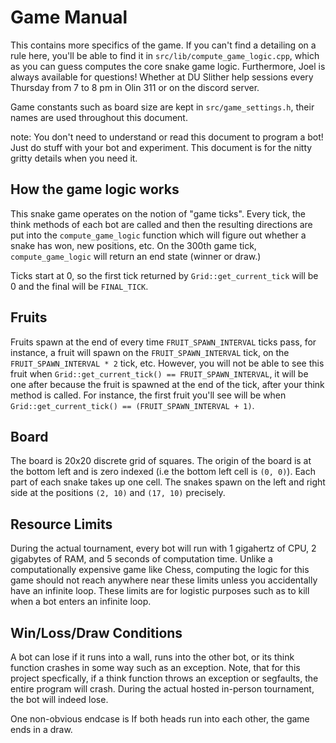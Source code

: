 # Game Manual

This contains more specifics of the game. If you can't find a detailing on a
rule here, you'll be able to find it in `src/lib/compute_game_logic.cpp`, which
as you can guess computes the core snake game logic. Furthermore, Joel is
always available for questions! Whether at DU Slither help sessions every
Thursday from 7 to 8 pm in Olin 311 or on the discord server.

Game constants such as board size are kept in `src/game_settings.h`, their names are used throughout this document.

note: You don't need to understand or read this document to program a bot! Just
do stuff with your bot and experiment. This document is for the nitty gritty
details when you need it.

## How the game logic works

This snake game operates on the notion of "game ticks". Every tick, the think
methods of each bot are called and then the resulting directions are put into
the `compute_game_logic` function which will figure out whether a snake has
won, new positions, etc. On the 300th game tick, `compute_game_logic` will return an end state (winner or draw.)

Ticks start at 0, so the first tick returned by `Grid::get_current_tick` will be 0 and the final will be `FINAL_TICK`.

## Fruits

Fruits spawn at the end of every time `FRUIT_SPAWN_INTERVAL` ticks pass, for
instance, a fruit will spawn on the `FRUIT_SPAWN_INTERVAL` tick, on the
`FRUIT_SPAWN_INTERVAL * 2` tick, etc. However, you will not be able to see this
fruit when `Grid::get_current_tick() == FRUIT_SPAWN_INTERVAL`, it will be one
after because the fruit is spawned at the end of the tick, after your think
method is called. For instance, the first fruit you'll see will be when
`Grid::get_current_tick() == (FRUIT_SPAWN_INTERVAL + 1)`. 

## Board

The board is 20x20 discrete grid of squares. The origin of the board is at the
bottom left and is zero indexed (i.e the bottom left cell is `(0, 0)`). Each
part of each snake takes up one cell. The snakes spawn on the left and right
side at the positions `(2, 10)` and `(17, 10)` precisely.

## Resource Limits

During the actual tournament, every bot will run with 1 gigahertz of CPU, 2
gigabytes of RAM, and 5 seconds of computation time. Unlike a computationally
expensive game like Chess, computing the logic for this game should not reach
anywhere near these limits unless you accidentally have an infinite loop. These
limits are for logistic purposes such as to kill when a bot enters an infinite
loop.

## Win/Loss/Draw Conditions

A bot can lose if it runs into a wall, runs into the other bot, or its think
function crashes in some way such as an exception. Note, that for this project
specfically, if a think function throws an exception or segfaults, the entire
program will crash. During the actual hosted in-person tournament, the bot will
indeed lose. 

One non-obvious endcase is If both heads run into each other, the game ends in a draw.
